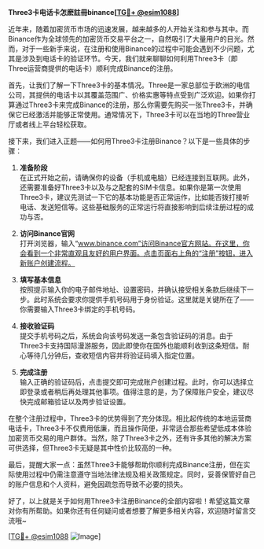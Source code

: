 **Three3卡电话卡怎麽註冊binance[[TG💪+ @esim1088](https://t.me/s/esim1088)]**

近年来，随着加密货币市场的迅速发展，越来越多的人开始关注和参与其中。而Binance作为全球领先的加密货币交易平台之一，自然吸引了大量用户的目光。然而，对于一些新手来说，在注册和使用Binance的过程中可能会遇到不少问题，尤其是涉及到电话卡的验证环节。今天，我们就来聊聊如何利用Three3卡（即Three运营商提供的电话卡）顺利完成Binance的注册。

首先，让我们了解一下Three3卡的基本情况。Three是一家总部位于欧洲的电信公司，其提供的电话卡以其覆盖范围广、价格实惠等特点受到广泛欢迎。如果你打算通过Three3卡来完成Binance的注册，那么你需要先购买一张Three3卡，并确保它已经激活并能够正常使用。通常情况下，Three3卡可以在当地的Three营业厅或者线上平台轻松获取。

接下来，我们进入正题——如何用Three3卡注册Binance？以下是一些具体的步骤：

1. **准备阶段**  
在正式开始之前，请确保你的设备（手机或电脑）已经连接到互联网。此外，还需要准备好Three3卡以及与之配套的SIM卡信息。如果你是第一次使用Three3卡，建议先测试一下它的基本功能是否正常运作，比如能否拨打接听电话、发送短信等。这些基础服务的正常运行将直接影响到后续注册过程的成功与否。

2. **访问Binance官网**  
打开浏览器，输入“www.binance.com”访问Binance官方网站。在这里，你会看到一个非常直观且友好的用户界面。点击页面右上角的“注册”按钮，进入新账户创建流程。

3. **填写基本信息**  
按照提示输入你的电子邮件地址、设置密码，并确认接受相关条款后继续下一步。此时系统会要求你提供手机号码用于身份验证。这里就是关键所在了——你需要输入Three3卡绑定的手机号码。

4. **接收验证码**  
提交手机号码之后，系统会向该号码发送一条包含验证码的消息。由于Three3卡支持国际漫游服务，因此即使你在国外也能顺利收到这条短信。耐心等待几分钟后，查收短信内容并将验证码填入指定位置。

5. **完成注册**  
输入正确的验证码后，点击提交即可完成账户创建过程。此时，你可以选择立即登录或者稍后再处理其他事项。值得注意的是，为了保障账户安全，建议尽快完成邮箱验证以及两步验证设置。

在整个注册过程中，Three3卡的优势得到了充分体现。相比起传统的本地运营商电话卡，Three3卡不仅费用低廉，而且操作简便，非常适合那些希望低成本体验加密货币交易的用户群体。当然，除了Three3卡之外，还有许多其他的解决方案可供选择，但Three3卡无疑是其中性价比较高的一种。

最后，提醒大家一点：虽然Three3卡能够帮助你顺利完成Binance注册，但在实际使用过程中仍需注意遵守当地法律法规及相关政策规定。同时，妥善保管好自己的账户信息和个人资料，避免因疏忽而导致不必要的损失。

好了，以上就是关于如何用Three3卡注册Binance的全部内容啦！希望这篇文章对你有所帮助。如果你还有任何疑问或者想要了解更多相关内容，欢迎随时留言交流哦~ 

[[TG💪+ @esim1088](https://t.me/s/esim1088) ![Image](https://i.postimg.cc/4NQfJmqS/Snipaste-2025-05-13-00-14-12.png)]
